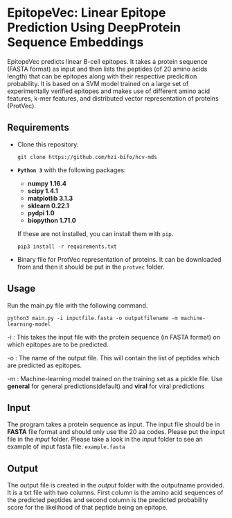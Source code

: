 # EpitopeVec: Linear Epitope Prediction Using DeepProtein Sequence Embeddings
EpitopeVec predicts linear B-cell epitopes. It takes a protein sequence (FASTA format) as input and then lists the peptides (of 20 amino acids length) that can be epitopes along with their respective predicition probability. It is based on a SVM model trained on a large set of experimentally verified epitopes and makes use of different amino acid features, k-mer features, and distributed vector representation of proteins (ProtVec).  

## Requirements
* Clone this repository:
  ```
  git clone https://github.com/hzi-bifo/hcv-mds 
  ```
* **```Python 3```** with the following packages:
    * **numpy 1.16.4**
    * **scipy 1.4.1**
    * **matplotlib 3.1.3**
    * **sklearn 0.22.1**
    * **pydpi 1.0**
    * **biopython 1.71.0**
    
   
  If these are not installed, you can install them with ``` pip ```. 
    ```
   pip3 install -r requirements.txt
   ```
   
 * Binary file for ProtVec representation of proteins. It can be downloaded from  and then it should be put in the ```protvec``` folder.
   
## Usage
 Run the main.py file with the following command.
    
    python3 main.py -i inputfile.fasta -o outputfilename -m machine-learning-model
    
 -i : This takes the input file with the protein sequence (in FASTA format) on which epitopes are to be predicted.
 
 -o : The name of the output file. This will contain the list of peptides which are predicted as epitopes.
  
 -m : Machine-learning model trained on the training set as a pickle file. Use __general__ for general predictions(default) and __viral__ for viral predictions
 
## Input
  The program takes a protein sequence as input. The input file should be in **FASTA** file format and should only use the 20 aa codes.       Please put the input file in the _input_ folder. Please take a look in the _input_ folder to see an example of input fasta       file: ```example.fasta``` 
  
## Output
The output file is created in the _output_ folder with the outputname provided. It is a txt file with two columns. First column is the amino acid sequences of the predicted peptides and second column is the predicted probability score for the likelihood of that peptide being an epitope.
    
   

